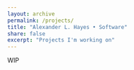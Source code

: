 ```yaml
---
layout: archive
permalink: /projects/
title: "Alexander L. Hayes • Software"
share: false
excerpt: "Projects I'm working on"
---
```


WIP
